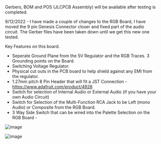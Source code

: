 Gerbers, BOM and POS (JLCPCB Assembly) will be available after testing is completed.

9/12/2022 - I have made a couple of changes to the RGB Board, I have moved the 9 pin Genesis Connector closer and fixed part of the audio circuit.
The Gerber files have been taken down until we get this new one tested.

Key Features on this board.
- Seperate Ground Plane from the 5V Regulator and the RGB Traces.  3 Grounding points on the Board. 
- Switching Voltage Regulator. 
- Physical cut outs in the PCB board to help shield against any EMI from the regulator.
- 1.27mm pitch 8 Pin Header that will fit a JST Connection - https://www.adafruit.com/product/4928
- Switch for selection of Internal Audio or External Audio (if you have your own Audio Circuit)
- Switch for Selection of the Multi-Function RCA Jack to be Left (mono Audio) or Composite from the RGB Board.
- 3 Way Side Switch that can be wired into the Palette Selection on the RGB Board - 

![image](https://user-images.githubusercontent.com/70423454/191239114-03a583d3-c8a0-45e2-a340-6d1a857ea05a.png)


![image](https://user-images.githubusercontent.com/70423454/186765197-ad553ddd-35f1-48db-b001-a405b71ebd25.png)
